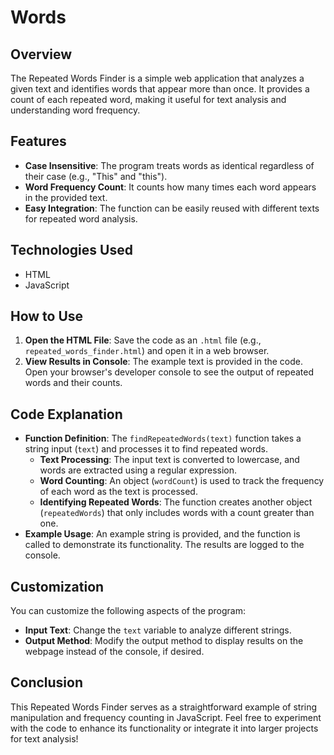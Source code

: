 #  Words 

## Overview

The Repeated Words Finder is a simple web application that analyzes a given text and identifies words that appear more than once. It provides a count of each repeated word, making it useful for text analysis and understanding word frequency.

## Features

- **Case Insensitive**: The program treats words as identical regardless of their case (e.g., "This" and "this").
- **Word Frequency Count**: It counts how many times each word appears in the provided text.
- **Easy Integration**: The function can be easily reused with different texts for repeated word analysis.

## Technologies Used

- HTML
- JavaScript

## How to Use

1. **Open the HTML File**: Save the code as an `.html` file (e.g., `repeated_words_finder.html`) and open it in a web browser.
2. **View Results in Console**: The example text is provided in the code. Open your browser's developer console to see the output of repeated words and their counts.

## Code Explanation

- **Function Definition**: The `findRepeatedWords(text)` function takes a string input (`text`) and processes it to find repeated words.
  - **Text Processing**: The input text is converted to lowercase, and words are extracted using a regular expression.
  - **Word Counting**: An object (`wordCount`) is used to track the frequency of each word as the text is processed.
  - **Identifying Repeated Words**: The function creates another object (`repeatedWords`) that only includes words with a count greater than one.
- **Example Usage**: An example string is provided, and the function is called to demonstrate its functionality. The results are logged to the console.

## Customization

You can customize the following aspects of the program:

- **Input Text**: Change the `text` variable to analyze different strings.
- **Output Method**: Modify the output method to display results on the webpage instead of the console, if desired.

## Conclusion

This Repeated Words Finder serves as a straightforward example of string manipulation and frequency counting in JavaScript. Feel free to experiment with the code to enhance its functionality or integrate it into larger projects for text analysis!
